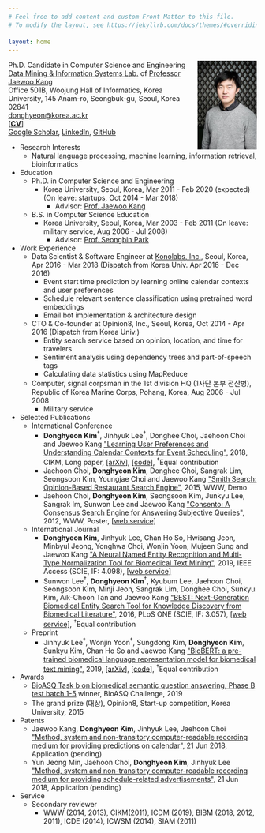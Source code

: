 ```yaml
---
# Feel free to add content and custom Front Matter to this file.
# To modify the layout, see https://jekyllrb.com/docs/themes/#overriding-theme-defaults

layout: home
---
```

<img align="right" width="120" height="180" src="/donghyeon_kim.jpg">Ph.D. Candidate in Computer Science and Engineering  
[Data Mining & Information Systems Lab.](https://dmis.korea.ac.kr) of [Professor Jaewoo Kang](https://dmis.korea.ac.kr/jaewoo-kang-p-i)  
Office 501B, Woojung Hall of Informatics, Korea University, 145 Anam-ro, Seongbuk-gu, Seoul, Korea 02841  
[donghyeon@korea.ac.kr](mailto:donghyeon@korea.ac.kr)  
[[__CV__]](/CV.pdf)  
[Google Scholar](https://scholar.google.co.kr/citations?user=xXtpg50AAAAJ&hl=en), [LinkedIn](https://www.linkedin.com/in/donghyeonk/), [GitHub](https://github.com/donghyeonk)
* Research Interests
    * Natural language processing, machine learning, information retrieval, bioinformatics
* Education
    * Ph.D. in Computer Science and Engineering
        * Korea University, Seoul, Korea, Mar 2011 - Feb 2020 (expected) (On leave: startups, Oct 2014 - Mar 2018)
            * Advisor: [Prof. Jaewoo Kang](https://dmis.korea.ac.kr/jaewoo-kang-p-i)
    * B.S. in Computer Science Education
        * Korea University, Seoul, Korea, Mar 2003 - Feb 2011 (On leave: military service, Aug 2006 - Jul 2008)
            * Advisor: [Prof. Seongbin Park](mailto:hyperspace@korea.ac.kr)
* Work Experience
    * Data Scientist & Software Engineer at [Konolabs, Inc.](https://kono.ai), Seoul, Korea, Apr 2016 - Mar 2018 (Dispatch from Korea Univ. Apr 2016 - Dec 2016)
        * Event start time prediction by learning online calendar contexts and user preferences
        * Schedule relevant sentence classification using pretrained word embeddings
        * Email bot implementation & architecture design
    * CTO & Co-founder at Opinion8, Inc., Seoul, Korea, Oct 2014 - Apr 2016 (Dispatch from Korea Univ.)
        * Entity search service based on opinion, location, and time for travelers
        * Sentiment analysis using dependency trees and part-of-speech tags
        * Calculating data statistics using MapReduce
    * Computer, signal corpsman in the 1st division HQ (1사단 본부 전산병), Republic of Korea Marine Corps, Pohang, Korea, Aug 2006 - Jul 2008
        * Military service
* Selected Publications
    * International Conference
        * **Donghyeon Kim**<sup>†</sup>, Jinhyuk Lee<sup>†</sup>, Donghee Choi, Jaehoon Choi and Jaewoo Kang ["Learning User Preferences and Understanding Calendar Contexts for Event Scheduling"](https://dl.acm.org/citation.cfm?doid=3269206.3271712), 2018, CIKM, Long paper, [[arXiv]](https://arxiv.org/abs/1809.01316), [[code]](https://github.com/dmis-lab/nesa), <sup>†</sup>Equal contribution
        * Jaehoon Choi, **Donghyeon Kim**, Donghee Choi, Sangrak Lim, Seongsoon Kim, Youngjae Choi and Jaewoo Kang ["Smith Search: Opinion-Based Restaurant Search Engine"](https://dl.acm.org/citation.cfm?id=2742829), 2015, WWW, Demo
        * Jaehoon Choi, **Donghyeon Kim**, Seongsoon Kim, Junkyu Lee, Sangrak Im, Sunwon Lee and Jaewoo Kang ["Consento: A Consensus Search Engine for Answering Subjective Queries"](https://dl.acm.org/citation.cfm?id=2188087), 2012, WWW, Poster, [[web service]](http://consento.korea.ac.kr)
    * International Journal
        * **Donghyeon Kim**, Jinhyuk Lee, Chan Ho So, Hwisang Jeon, Minbyul Jeong, Yonghwa Choi, Wonjin Yoon, Mujeen Sung and Jaewoo Kang ["A Neural Named Entity Recognition and Multi-Type Normalization Tool for Biomedical Text Mining"](https://doi.org/10.1109/ACCESS.2019.2920708), 2019, IEEE Access (SCIE, IF: 4.098), [[web service]](https://bern.korea.ac.kr)
        * Sunwon Lee<sup>†</sup>, **Donghyeon Kim**<sup>†</sup>, Kyubum Lee, Jaehoon Choi, Seongsoon Kim, Minji Jeon, Sangrak Lim, Donghee Choi, Sunkyu Kim, Aik-Choon Tan and Jaewoo Kang ["BEST: Next-Generation Biomedical Entity Search Tool for Knowledge Discovery from Biomedical Literature"](https://doi.org/10.1371/journal.pone.0164680), 2016, PLoS ONE (SCIE, IF: 3.057), [[web service]](http://best.korea.ac.kr), <sup>†</sup>Equal contribution
    * Preprint
        * Jinhyuk Lee<sup>†</sup>, Wonjin Yoon<sup>†</sup>, Sungdong Kim, **Donghyeon Kim**, Sunkyu Kim, Chan Ho So and Jaewoo Kang ["BioBERT: a pre-trained biomedical language representation model for biomedical text mining"](https://arxiv.org/abs/1901.08746), 2019, [[arXiv]](https://arxiv.org/abs/1901.08746), [[code]](https://github.com/dmis-lab/biobert), <sup>†</sup>Equal contribution
* Awards
    * [BioASQ Task b on biomedical semantic question answering, Phase B test batch 1-5](http://participants-area.bioasq.org/results/7b/phaseB/) winner, BioASQ Challenge, 2019
    * The grand prize (대상), Opinion8, Start-up competition, Korea University, 2015
* Patents
    * Jaewoo Kang, **Donghyeon Kim**, Jinhyuk Lee, Jaehoon Choi ["Method, system and non-transitory computer-readable recording medium for providing predictions on calendar"](https://patents.google.com/patent/US20180174108A1/en), 21 Jun 2018, Application (pending)
    * Yun Jeong Min, Jaehoon Choi, **Donghyeon Kim**, Jinhyuk Lee ["Method, system and non-transitory computer-readable recording medium for providing schedule-related advertisements"](https://patents.google.com/patent/US20180174191A1/en), 21 Jun 2018, Application (pending)
* Service
    * Secondary reviewer
        * WWW (2014, 2013), CIKM(2011), ICDM (2019), BIBM (2018, 2012, 2011), ICDE (2014), ICWSM (2014), SIAM (2011)

